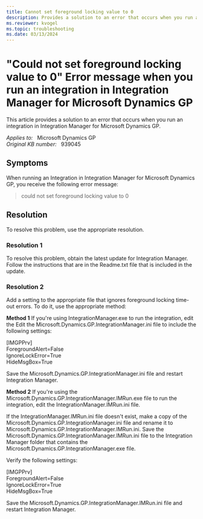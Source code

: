 ```yaml
---
title: Cannot set foreground locking value to 0
description: Provides a solution to an error that occurs when you run an integration in Integration Manager for Microsoft Dynamics GP.
ms.reviewer: kvogel
ms.topic: troubleshooting
ms.date: 03/13/2024
---
```

# "Could not set foreground locking value to 0" Error message when you run an integration in Integration Manager for Microsoft Dynamics GP

This article provides a solution to an error that occurs when you run an integration in Integration Manager for Microsoft Dynamics GP.

_Applies to:_ &nbsp; Microsoft Dynamics GP  
_Original KB number:_ &nbsp; 939045

## Symptoms

When running an Integration in Integration Manager for Microsoft Dynamics GP, you receive the following error message:
> could not set foreground locking value to 0

## Resolution

To resolve this problem, use the appropriate resolution.

### Resolution 1

To resolve this problem, obtain the latest update for Integration Manager. Follow the instructions that are in the Readme.txt file that is included in the update. 

### Resolution 2  

Add a setting to the appropriate file that ignores foreground locking time-out errors. To do it, use the appropriate method:

**Method 1** If you're using IntegrationManager.exe to run the integration, edit the Edit the Microsoft.Dynamics.GP.IntegrationManager.ini file to include the following settings:

[IMGPPrv]  
ForegroundAlert=False  
IgnoreLockError=True  
HideMsgBox=True

Save the Microsoft.Dynamics.GP.IntegrationManager.ini file and restart Integration Manager.

**Method 2** If you're using the Microsoft.Dynamics.GP.IntegrationManager.IMRun.exe file to run the integration, edit the IntegrationManager.IMRun.ini file.

If the IntegrationManager.IMRun.ini file doesn't exist, make a copy of the Microsoft.Dynamics.GP.IntegrationManager.ini file and rename it to Microsoft.Dynamics.GP.IntegrationManager.IMRun.ini. Save the Microsoft.Dynamics.GP.IntegrationManager.IMRun.ini file to the Integration Manager folder that contains the Microsoft.Dynamics.GP.IntegrationManager.exe file.

Verify the following settings:

[IMGPPrv]  
ForegroundAlert=False  
IgnoreLockError=True  
HideMsgBox=True

Save the Microsoft.Dynamics.GP.IntegrationManager.IMRun.ini file and restart Integration Manager.
